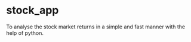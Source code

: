 # stock_app
To analyse the stock market returns in a simple and fast manner with the help of python.

